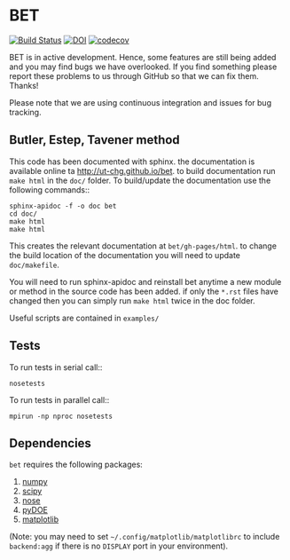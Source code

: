 BET
===
[![Build Status](https://travis-ci.org/UT-CHG/BET.svg?branch=master)](https://travis-ci.org/UT-CHG/BET) [![DOI](https://zenodo.org/badge/18813599.svg)](https://zenodo.org/badge/latestdoi/18813599) [![codecov](https://codecov.io/gh/UT-CHG/BET/branch/master/graph/badge.svg)](https://codecov.io/gh/UT-CHG/BET)


BET is in active development. Hence, some features are still being added and you may find bugs we have overlooked. If you find something please report these problems to us through GitHub so that we can fix them. Thanks! 

Please note that we are using continuous integration and issues for bug tracking.

## Butler, Estep, Tavener method

This code has been documented with sphinx. the documentation is available online ta http://ut-chg.github.io/bet. to build documentation run 
``make html`` in the ``doc/`` folder.
To build/update the documentation use the following commands::

    sphinx-apidoc -f -o doc bet
    cd doc/
    make html
    make html

This creates the relevant documentation at ``bet/gh-pages/html``. to change the build location of the documentation you will need to update ``doc/makefile``.

You will need to run sphinx-apidoc and reinstall bet anytime a new module or method in the source code has been added. if only the `*.rst` files have changed then you can simply run ``make html`` twice in the doc folder.

Useful scripts are contained in ``examples/``

Tests
-----

To run tests in serial call::

    nosetests

To run tests in parallel call::

    mpirun -np nproc nosetests


Dependencies
------------

`bet` requires the following packages:

1. [numpy](http://www.numpy.org/)
2. [scipy](http://www.scipy.org/)
3. [nose](https://nose.readthedocs.org/en/latest/)
4. [pyDOE](https://pythonhosted.org/pyDOE/)
5. [matplotlib](http://matplotlib.org/)

(Note: you may need to set `~/.config/matplotlib/matplotlibrc` to include `backend:agg` if there is no `DISPLAY` port in your environment). 
